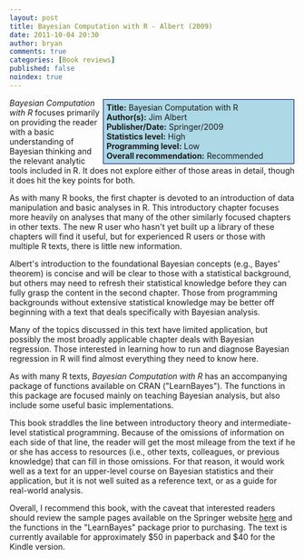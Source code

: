 ```yaml
---
layout: post
title: Bayesian Computation with R - Albert (2009)
date: 2011-10-04 20:30
author: bryan
comments: true
categories: [Book reviews]
published: false
noindex: true
---
```



<div style="float:right; background-color: lightblue; border: 1px solid darkblue; padding:5px; margin: 2px; width: 325px;"><strong>Title:</strong> Bayesian Computation with R<br /><strong>Author(s):</strong> Jim Albert<br /><strong>Publisher/Date:</strong> Springer/2009<br /><strong>Statistics level:</strong> High <br /><strong>Programming level:</strong> Low <br /><strong>Overall recommendation:</strong>  Recommended</div> <em>Bayesian Computation with R</em> focuses primarily on providing the reader with a basic understanding of Bayesian thinking and the relevant analytic tools included in R. It does not explore either of those areas in detail, though it does hit the key points for both.

As with many R books, the first chapter is devoted to an introduction of data manipulation and basic analyses in R. This introductory chapter focuses more heavily on analyses that many of the other similarly focused chapters in other texts. The new R user who hasn't yet built up a library of these chapters will find it useful, but for experienced R users or those with multiple R texts, there is little new information.

Albert's introduction to the foundational Bayesian concepts (e.g., Bayes' theorem) is concise and will be clear to those with a statistical background, but others may need to refresh their statistical knowledge before they can fully grasp the content in the second chapter. Those from programming backgrounds without extensive statistical knowledge may be better off beginning with a text that deals specifically with Bayesian analysis.

Many of the topics discussed in this text have limited application, but possibly the most broadly applicable chapter deals with Bayesian regression. Those interested in learning how to run and diagnose Bayesian regression in R will find almost everything they need to know here.

As with many R texts, <em>Bayesian Computation with R</em> has an accompanying package of functions available on CRAN ("LearnBayes"). The functions in this package are focused mainly on teaching Bayesian analysis, but also include some useful basic implementations.

This book straddles the line between introductory theory and intermediate-level statistical programming. Because of the omissions of information on each side of that line, the reader will get the most mileage from the text if he or she has access to resources (i.e., other texts, colleagues, or previous knowledge) that can fill in those omissions. For that reason, it would work well as a text for an upper-level course on Bayesian statistics and their application, but it is not well suited as a reference text, or as a guide for real-world analysis.

Overall, I recommend this book, with the caveat that interested readers should review the sample pages available on the Springer website <a href = "http://www.springerlink.com/content/978-0-387-92298-0" title = "" alt = "http://www.springerlink.com/content/978-0-387-92298-0">here</a> and the functions in the "LearnBayes" package prior to purchasing. The text is currently available for approximately $50 in paperback and $40 for the Kindle version.





<br />
